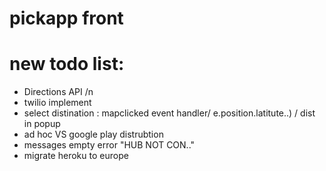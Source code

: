 # pickapp front
 
 # new todo list:
  - Directions API /n
  - twilio implement 
  - select distination : mapclicked event handler/ e.position.latitute..) / dist in popup
  - ad hoc VS google play distrubtion
  - messages empty error "HUB NOT CON.."
  - migrate heroku to europe

